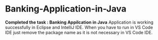 # Banking-Application-in-Java

**Completed the task : Banking Appilcation in Java**
Application is working successfully in Eclipse and IntelliJ IDE. When you have to run in VS Code IDE just remove the package name as it is not necessary in VS Code IDE.
